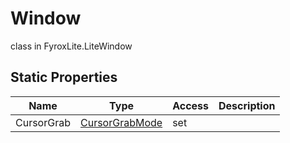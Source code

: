 # Window
class in FyroxLite.LiteWindow
## Static Properties
| Name | Type | Access | Description |
|---|---|---|---|
| CursorGrab | [CursorGrabMode](../LiteWindow/CursorGrabMode.md) | set |  |

